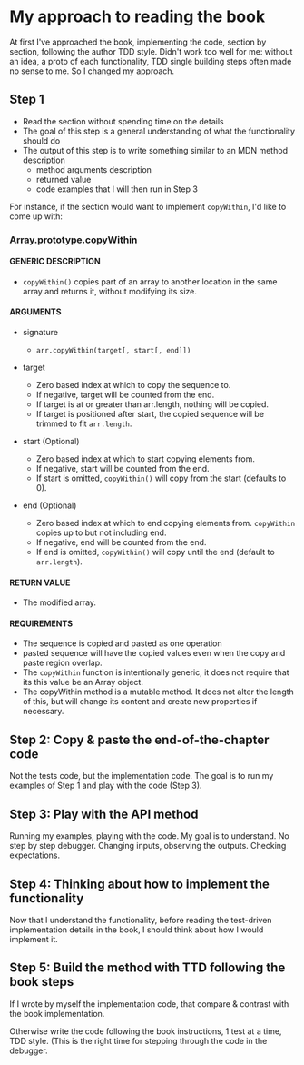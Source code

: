 # My approach to reading the book

At first I've approached the book, implementing the code, section by section, following the author TDD style. Didn't work too well for me: without an idea, a proto of each functionality, TDD single building steps often made no sense to me. So I changed my approach.

## Step 1

- Read the section without spending time on the details
- The goal of this step is a general understanding of what the functionality should do
- The output of this step is to write something similar to an MDN method description
  - method arguments description
  - returned value
  - code examples that I will then run in Step 3

For instance, if the section would want to implement `copyWithin`, I'd like to come up with:

### Array.prototype.copyWithin

#### GENERIC DESCRIPTION

- `copyWithin()` copies part of an array to another location in the same array and returns it, without modifying its size.

#### ARGUMENTS

- signature
  - `arr.copyWithin(target[, start[, end]])`

- target
  - Zero based index at which to copy the sequence to.
  - If negative, target will be counted from the end.
  - If target is at or greater than arr.length, nothing will be copied.
  - If target is positioned after start, the copied sequence will be trimmed to fit `arr.length`.

- start (Optional)
  - Zero based index at which to start copying elements from.
  - If negative, start will be counted from the end.
  - If start is omitted, `copyWithin()` will copy from the start (defaults to 0).

- end (Optional)
  - Zero based index at which to end copying elements from. `copyWithin` copies up to but not including end.
  - If negative, end will be counted from the end.
  - If end is omitted, `copyWithin()` will copy until the end (default to `arr.length`).

#### RETURN VALUE

- The modified array.

#### REQUIREMENTS

- The sequence is copied and pasted as one operation
- pasted sequence will have the copied values even when the copy and paste region overlap.
- The `copyWithin` function is intentionally generic, it does not require that its this value be an Array object.
- The copyWithin method is a mutable method. It does not alter the length of this, but will change its content and create new properties if necessary.

## Step 2: Copy & paste the end-of-the-chapter code

Not the tests code, but the implementation code. The goal is to run my examples of Step 1 and play with the code (Step 3).

## Step 3: Play with the API method

Running my examples, playing with the code. My goal is to understand. No step by step debugger. Changing inputs, observing the outputs. Checking expectations.

## Step 4: Thinking about how to implement the functionality

Now that I understand the functionality, before reading the test-driven implementation details in the book, I should think about how I would implement it.

## Step 5: Build the method with TTD following the book steps

If I wrote by myself the implementation code, that compare & contrast with the book implementation.

Otherwise write the code following the book instructions, 1 test at a time, TDD style. (This is the right time for stepping through the code in the debugger.
